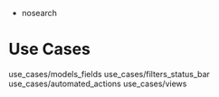  - nosearch

# Use Cases

<div class="toctree" data-titlesonly="">

use\_cases/models\_fields use\_cases/filters\_status\_bar
use\_cases/automated\_actions use\_cases/views

</div>
